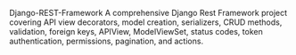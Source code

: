 Django-REST-Framework
A comprehensive Django Rest Framework project covering API view decorators, model creation, serializers, CRUD methods, validation, foreign keys, APIView, ModelViewSet, status codes, token authentication, permissions, pagination, and actions. 
